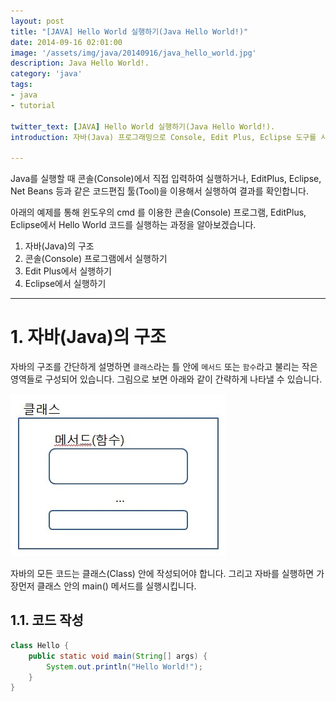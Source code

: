 ```yaml
---
layout: post
title: "[JAVA] Hello World 실행하기(Java Hello World!)"
date: 2014-09-16 02:01:00
image: '/assets/img/java/20140916/java_hello_world.jpg'
description: Java Hello World!.
category: 'java'
tags:
- java
- tutorial

twitter_text: [JAVA] Hello World 실행하기(Java Hello World!).
introduction: 자바(Java) 프로그래밍으로 Console, Edit Plus, Eclipse 도구를 사용해 Hello World를 실행하는 방법을 설명합니다.

---
```


Java를 실행할 때 콘솔(Console)에서 직접 입력하여 실행하거나, EditPlus, Eclipse, Net Beans 등과 같은 코드편집 툴(Tool)을 이용해서 실행하여 결과를 확인합니다.

아래의 예제를 통해 윈도우의 cmd 를 이용한 콘솔(Console) 프로그램, EditPlus, Eclipse에서 Hello World 코드를 실행하는 과정을 알아보겠습니다.


1. 자바(Java)의 구조
2. 콘솔(Console) 프로그램에서 실행하기
3. Edit Plus에서 실행하기
4. Eclipse에서 실행하기

-----

# 1. 자바(Java)의 구조

자바의 구조를 간단하게 설명하면 `클래스`라는 틀 안에 `메서드` 또는 `함수`라고 불리는 작은 영역들로 구성되어 있습니다.
그림으로 보면 아래와 같이 간략하게 나타낼 수 있습니다.

![그림1. 20171206_001_Structure-of-Java_1](/assets/img/java/20140916/20171206_001_Structure-of-Java_1.jpg)

자바의 모든 코드는 클래스(Class) 안에 작성되어야 합니다.
그리고 자바를 실행하면 가장먼저 클래스 안의 main() 메서드를 실행시킵니다.



## 1.1. 코드 작성
```java
class Hello {
    public static void main(String[] args) {
        System.out.println("Hello World!");
    }
}
```
